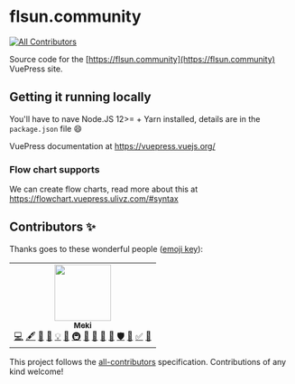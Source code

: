 # flsun.community
<!-- ALL-CONTRIBUTORS-BADGE:START - Do not remove or modify this section -->
[![All Contributors](https://img.shields.io/badge/all_contributors-1-orange.svg?style=flat-square)](#contributors-)
<!-- ALL-CONTRIBUTORS-BADGE:END -->

Source code for the [https://flsun.community](https://flsun.community) VuePress site.

## Getting it running locally

You'll have to nave Node.JS 12>= + Yarn installed, details are in the `package.json` file 😄

VuePress documentation at https://vuepress.vuejs.org/

### Flow chart supports

We can create flow charts, read more about this at https://flowchart.vuepress.ulivz.com/#syntax

## Contributors ✨

Thanks goes to these wonderful people ([emoji key](https://allcontributors.org/docs/en/emoji-key)):

<!-- ALL-CONTRIBUTORS-LIST:START - Do not remove or modify this section -->
<!-- prettier-ignore-start -->
<!-- markdownlint-disable -->
<table>
  <tr>
    <td align="center"><a href="https://blackfyre.ninja/"><img src="https://avatars.githubusercontent.com/u/1991410?v=4?s=100" width="100px;" alt=""/><br /><sub><b>Meki</b></sub></a><br /><a href="https://github.com/blackfyre/flsun.community/commits?author=blackfyre" title="Code">💻</a> <a href="#content-blackfyre" title="Content">🖋</a> <a href="#data-blackfyre" title="Data">🔣</a> <a href="https://github.com/blackfyre/flsun.community/commits?author=blackfyre" title="Documentation">📖</a> <a href="#example-blackfyre" title="Examples">💡</a> <a href="#ideas-blackfyre" title="Ideas, Planning, & Feedback">🤔</a> <a href="#infra-blackfyre" title="Infrastructure (Hosting, Build-Tools, etc)">🚇</a> <a href="#maintenance-blackfyre" title="Maintenance">🚧</a> <a href="#projectManagement-blackfyre" title="Project Management">📆</a> <a href="#research-blackfyre" title="Research">🔬</a> <a href="https://github.com/blackfyre/flsun.community/pulls?q=is%3Apr+reviewed-by%3Ablackfyre" title="Reviewed Pull Requests">👀</a> <a href="#security-blackfyre" title="Security">🛡️</a> <a href="#tool-blackfyre" title="Tools">🔧</a> <a href="#tutorial-blackfyre" title="Tutorials">✅</a> <a href="#userTesting-blackfyre" title="User Testing">📓</a></td>
  </tr>
</table>

<!-- markdownlint-restore -->
<!-- prettier-ignore-end -->

<!-- ALL-CONTRIBUTORS-LIST:END -->

This project follows the [all-contributors](https://github.com/all-contributors/all-contributors) specification. Contributions of any kind welcome!